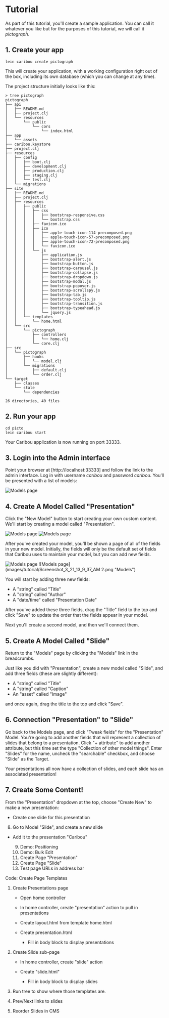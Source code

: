 # Tutorial

As part of this tutorial, you'll create a sample
application.  You can call it whatever you like but for
the purposes of this tutorial, we will call it *pictograph*.


## 1. Create your app

    lein caribou create pictograph

This will create your application, with a working configuration
right out of the box, including its own database (which you can
change at any time).

The project structure initially looks like this:

```
> tree pictograph
pictograph
├── api
│   ├── README.md
│   ├── project.clj
│   └── resources
│       └── public
│           └── cors
│               └── index.html
├── app
│   └── assets
├── caribou.keystore
├── project.clj
├── resources
│   ├── config
│   │   ├── boot.clj
│   │   ├── development.clj
│   │   ├── production.clj
│   │   ├── staging.clj
│   │   └── test.clj
│   └── migrations
├── site
│   ├── README.md
│   ├── project.clj
│   ├── resources
│   │   ├── public
│   │   │   ├── css
│   │   │   │   ├── bootstrap-responsive.css
│   │   │   │   └── bootstrap.css
│   │   │   ├── favicon.ico
│   │   │   ├── ico
│   │   │   │   ├── apple-touch-icon-114-precomposed.png
│   │   │   │   ├── apple-touch-icon-57-precomposed.png
│   │   │   │   ├── apple-touch-icon-72-precomposed.png
│   │   │   │   └── favicon.ico
│   │   │   └── js
│   │   │       ├── application.js
│   │   │       ├── bootstrap-alert.js
│   │   │       ├── bootstrap-button.js
│   │   │       ├── bootstrap-carousel.js
│   │   │       ├── bootstrap-collapse.js
│   │   │       ├── bootstrap-dropdown.js
│   │   │       ├── bootstrap-modal.js
│   │   │       ├── bootstrap-popover.js
│   │   │       ├── bootstrap-scrollspy.js
│   │   │       ├── bootstrap-tab.js
│   │   │       ├── bootstrap-tooltip.js
│   │   │       ├── bootstrap-transition.js
│   │   │       ├── bootstrap-typeahead.js
│   │   │       └── jquery.js
│   │   └── templates
│   │       └── home.html
│   └── src
│       └── pictograph
│           ├── controllers
│           │   └── home.clj
│           └── core.clj
├── src
│   └── pictograph
│       ├── hooks
│       │   └── model.clj
│       └── migrations
│           ├── default.clj
│           └── order.clj
└── target
    ├── classes
    └── stale
        └── dependencies

26 directories, 40 files
```

## 2. Run your app

    cd picto
    lein caribou start

Your Caribou application is now running on port 33333.

## 3. Login into the Admin interface

Point your browser at [http://localhost:33333] and follow the
link to the admin interface.  Log in with username _caribou_ and
password _caribou_.  You'll be presented with a list of
models:

![Models page](images/tutorial/Screenshot_3_21_13_9_34_AM.png "Models")

## 4. Create A Model Called "Presentation"

Click the "New Model" button to start creating
your own custom content.  We'll start by creating a model
called "Presentation".

![Models page](images/tutorial/Screenshot_3_21_13_9_34_AM-2.png "Models")
![Models page](images/tutorial/Screenshot_3_21_13_9_36_AM.png "Models")

After you've created your model, you'll be shown a page of all of
the fields in your new model.   Initially, the fields will only
be the default set of fields that Caribou uses to maintain your
model, but you can add new fields. 

![Models page](images/tutorial/Screenshot_3_21_13_9_37_AM.png "Models")
![Models page](images/tutorial/Screenshot_3_21_13_9_37_AM 2.png "Models")

You will start by adding three new
fields:

* A "string" called "Title"
* A "string" called "Author"
* A "date/time" called "Presentation Date"

After you've added these three fields, drag the "Title" field to the
top and click "Save" to update the order that the fields appear in your model.

Next you'll create a second model, and then we'll connect them.


## 5. Create A Model Called "Slide"

Return to the "Models" page by clicking the "Models" link in
the breadcrumbs.

Just like you did with "Presentation", create a new model called "Slide",
and add three fields (these are slightly different):

* A "string" called "Title"
* A "string" called "Caption"
* An "asset" called "Image"

and once again, drag the title to the top and click "Save".

## 6. Connection "Presentation" to "Slide"

Go back to the Models page, and click "Tweak fields" for the "Presentation" Model.
You're going to add another fields that will represent a collection of slides that
belong to a presentation.  Click "+ attribute" to add another attribute, but this
time set the type "Collection of other model things".  Enter "Slides" for the
name, uncheck the "searchable" checkbox, and choose "Slide" as the Target.

Your presentations all now have a collection of slides, and each slide has an
associated presentation!

## 7. Create Some Content!

From the "Presentation" dropdown at the top, choose "Create New" to make a new
presentation:



* Create one slide for this presentation

8. Go to Model "Slide", and create a new slide

* Add it to the presentation "Caribou"

   9. Demo: Positioning
  10. Demo: Bulk Edit
  11. Create Page "Presentation"
  12. Create Page "Slide"
  13. Test page URLs in address bar

Code: Create Page Templates

   1. Create Presentations page

         * Open home controller
         * In home controller, create "presentation" action to pull in
           presentations
         * Create layout.html from template home.html
         * Create presentation.html

              * Fill in body block to display presentations

   2. Create Slide sub-page

         * In home controller, create "slide" action
         * Create "slide.html"

              * Fill in body block to display slides

   3. Run tree to show where those templates are.
   4. Prev/Next links to slides
   5. Reorder Slides in CMS

